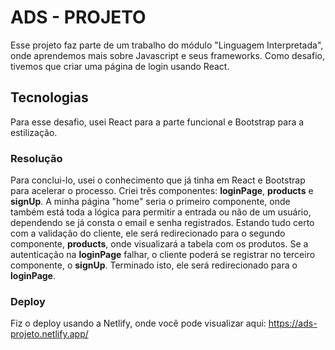 # ADS - PROJETO

Esse projeto faz parte de um trabalho do módulo "Linguagem Interpretada", onde aprendemos mais sobre Javascript e seus frameworks. 
Como desafio, tivemos que criar uma página de login usando React.

## Tecnologias

Para esse desafio, usei React para a parte funcional e Bootstrap para a estilização.

### Resolução

Para conclui-lo, usei o conhecimento que já tinha em React e Bootstrap para acelerar o processo. Criei três componentes: **loginPage**, **products** e **signUp**.
A minha página "home" seria o primeiro componente, onde também está toda a lógica para permitir a entrada ou não de um usuário, dependendo se já consta o email e senha registrados.
Estando tudo certo com a validação do cliente, ele será redirecionado para o segundo componente, **products**, onde visualizará a tabela com os produtos.
Se a autenticação na **loginPage** falhar, o cliente poderá se registrar no terceiro componente, o **signUp**. Terminado isto, ele será redirecionado para o **loginPage**.


### Deploy

Fiz o deploy usando a Netlify, onde você pode visualizar aqui: https://ads-projeto.netlify.app/
